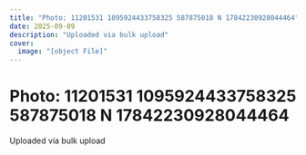 ```yaml
---
title: "Photo: 11201531 1095924433758325 587875018 N 17842230928044464"
date: 2025-09-09
description: "Uploaded via bulk upload"
cover:
  image: "[object File]"
---
```


# Photo: 11201531 1095924433758325 587875018 N 17842230928044464

Uploaded via bulk upload